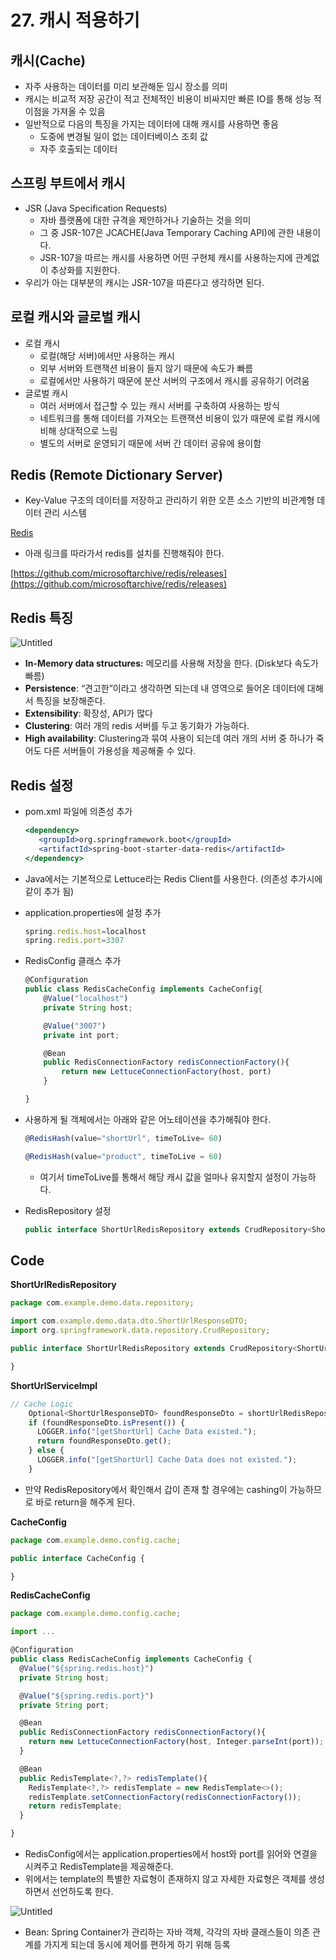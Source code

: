 # 27. 캐시 적용하기

## 캐시(Cache)

- 자주 사용하는 데이터를 미리 보관해둔 임시 장소를 의미
- 캐시는 비교적 저장 공간이 적고 전체적인 비용이 비싸지만 빠른 IO를 통해 성능 적 이점을 가져올 수 있음
- 일반적으로 다음의 특징을 가지는 데이터에 대해 캐시를 사용하면 좋음
    - 도중에 변경될 일이 없는 데이터베이스 조회 값
    - 자주 호출되는 데이터

## 스프링 부트에서 캐시

- JSR (Java Specification Requests)
    - 자바 플랫폼에 대한 규격을 제안하거나 기술하는 것을 의미
    - 그 중 JSR-107은 JCACHE(Java Temporary Caching API)에 관한 내용이다.
    - JSR-107을 따르는 캐시를 사용하면 어떤 구현체 캐시를 사용하는지에 관계없이 추상화를 지원한다.
- 우리가 아는 대부분의 캐시는 JSR-107을 따른다고 생각하면 된다.

## 로컬 캐시와 글로벌 캐시

- 로컬 캐시
    - 로컬(해당 서버)에서만 사용하는 캐시
    - 외부 서버와 트랜잭션 비용이 들지 않기 때문에 속도가 빠름
    - 로컬에서만 사용하기 때문에 분산 서버의 구조에서 캐시를 공유하기 어려움
- 글로벌 캐시
    - 여러 서버에서 접근할 수 있는 캐시 서버를 구축하여 사용하는 방식
    - 네트워크를 통해 데이터를 가져오는 트랜잭션 비용이 있가 때문에 로컬 캐시에 비해 상대적으로 느림
    - 별도의 서버로 운영되기 때문에 서버 간 데이터 공유에 용이함

## Redis (Remote Dictionary Server)

- Key-Value 구조의 데이터를 저장하고 관리하기 위한 오픈 소스 기반의 비관계형 데이터 관리 시스템

[Redis](https://redis.io/)

- 아래 링크를 따라가서 redis를 설치를 진행해줘야 한다.

[https://github.com/microsoftarchive/redis/releases](https://github.com/microsoftarchive/redis/releases)

## Redis 특징

![Untitled](27%20%E1%84%8F%E1%85%A2%E1%84%89%E1%85%B5%20%E1%84%8C%E1%85%A5%E1%86%A8%E1%84%8B%E1%85%AD%E1%86%BC%E1%84%92%E1%85%A1%E1%84%80%E1%85%B5%205fcdd6cdca4a4ef3ab7816536ca4497b/Untitled.png)

- **In-Memory data structures:** 메모리를 사용해 저장을 한다. (Disk보다 속도가 빠름)
- **Persistence**: “견고한”이라고 생각하면 되는데 내 영역으로 들어온 데이터에 대해서 특징을 보장해준다.
- **Extensibility**: 확장성, API가 많다
- **Clustering**: 여러 개의 redis 서버를 두고 동기화가 가능하다.
- **High availability**: Clustering과 묶여 사용이 되는데 여러 개의 서버 중 하나가 죽어도 다른 서버들이  가용성을 제공해줄 수 있다.

## Redis 설정

- pom.xml 파일에 의존성 추가
    
    ```jsx
    <dependency>
       <groupId>org.springframework.boot</groupId>
       <artifactId>spring-boot-starter-data-redis</artifactId>
    </dependency>
    ```
    
- Java에서는 기본적으로 Lettuce라는 Redis Client를 사용한다. (의존성 추가시에 같이 추가 됨)
- application.properties에 설정 추가
    
    ```jsx
    spring.redis.host=localhost
    spring.redis.port=3307
    ```
    
- RedisConfig 클래스 추가
    
    ```jsx
    @Configuration
    public class RedisCacheConfig implements CacheConfig{
    	@Value("localhost")
    	private String host;
    
    	@Value("3007")
    	private int port;
    
    	@Bean
    	public RedisConnectionFactory redisConnectionFactory(){
    		return new LettuceConnectionFactory(host, port)
    	}
    
    }
    ```
    
- 사용하게 될 객체에서는 아래와 같은 어노테이션을 추가해줘야 한다.
    
    ```jsx
    @RedisHash(value="shortUrl", timeToLive= 60)
    
    @RedisHash(value="product", timeToLive = 60)
    ```
    
    - 여기서 timeToLive를 통해서 해당 캐시 값을 얼마나 유지할지 설정이 가능하다.
- RedisRepository 설정
    
    ```jsx
    public interface ShortUrlRedisRepository extends CrudRepository<ShortUrlResponseDTO, String>
    ```
    

## Code

**ShortUrlRedisRepository**

```jsx
package com.example.demo.data.repository;

import com.example.demo.data.dto.ShortUrlResponseDTO;
import org.springframework.data.repository.CrudRepository;

public interface ShortUrlRedisRepository extends CrudRepository<ShortUrlResponseDTO, String> {

}
```

**ShortUrlServiceImpl**

```jsx
// Cache Logic
    Optional<ShortUrlResponseDTO> foundResponseDto = shortUrlRedisRepository.findById(originalUrl);
    if (foundResponseDto.isPresent()) {
      LOGGER.info("[getShortUrl] Cache Data existed.");
      return foundResponseDto.get();
    } else {
      LOGGER.info("[getShortUrl] Cache Data does not existed.");
    }
```

- 만약 RedisRepository에서 확인해서 갑이 존재 할 경우에는 cashing이 가능하므로 바로 return을 해주게 된다.

**CacheConfig**

```jsx
package com.example.demo.config.cache;

public interface CacheConfig {

}
```

**RedisCacheConfig**

```jsx
package com.example.demo.config.cache;

import ...

@Configuration
public class RedisCacheConfig implements CacheConfig {
  @Value("${spring.redis.host}")
  private String host;

  @Value("${spring.redis.port}")
  private String port;

  @Bean
  public RedisConnectionFactory redisConnectionFactory(){
    return new LettuceConnectionFactory(host, Integer.parseInt(port));
  }

  @Bean
  public RedisTemplate<?,?> redisTemplate(){
    RedisTemplate<?,?> redisTemplate = new RedisTemplate<>();
    redisTemplate.setConnectionFactory(redisConnectionFactory());
    return redisTemplate;
  }

}
```

- RedisConfig에서는 application.properties에서 host와 port를 읽어와 연결을 시켜주고 RedisTemplate을 제공해준다.
- 위에서는 template의 특별한 자료형이 존재하지 않고 자세한 자료형은 객체를 생성하면서 선언하도록 한다.

![Untitled](27%20%E1%84%8F%E1%85%A2%E1%84%89%E1%85%B5%20%E1%84%8C%E1%85%A5%E1%86%A8%E1%84%8B%E1%85%AD%E1%86%BC%E1%84%92%E1%85%A1%E1%84%80%E1%85%B5%205fcdd6cdca4a4ef3ab7816536ca4497b/Untitled%201.png)

- Bean: Spring Container가 관리하는 자바 객체, 각각의 자바 클래스들이 의존 관계를 가지게 되는데 동시에 제어를 편하게 하기 위해 등록